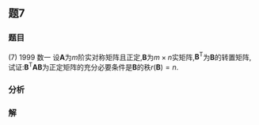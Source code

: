 ## 题7
### 题目
(7) 1999 数一 
设$\mathbf{A}$为$m$阶实对称矩阵且正定,$\mathbf{B}$为$m \times  n$实矩阵,${\mathbf{B}}^{\mathrm{T}}$为$\mathbf{B}$的转置矩阵,试证:${\mathbf{B}}^{\mathrm{T}}\mathbf{{AB}}$为正定矩阵的充分必要条件是$\mathbf{B}$的秩$r( \mathbf{B})  = n$.
### 分析

### 解